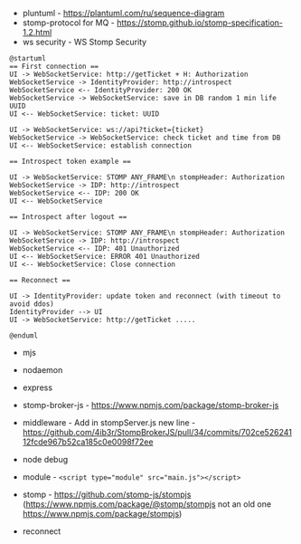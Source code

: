 * pluntuml - https://plantuml.com/ru/sequence-diagram
* stomp-protocol for MQ - https://stomp.github.io/stomp-specification-1.2.html
* ws security - WS Stomp Security

```plantuml
@startuml
== First connection ==
UI -> WebSocketService: http://getTicket + H: Authorization
WebSocketService -> IdentityProvider: http://introspect
WebSocketService <-- IdentityProvider: 200 OK
WebSocketService -> WebSocketService: save in DB random 1 min life UUID
UI <-- WebSocketService: ticket: UUID

UI -> WebSocketService: ws://api?ticket={ticket}
WebSocketService -> WebSocketService: check ticket and time from DB
UI <-- WebSocketService: establish connection

== Introspect token example ==

UI -> WebSocketService: STOMP ANY_FRAME\n stompHeader: Authorization
WebSocketService -> IDP: http://introspect
WebSocketService <-- IDP: 200 OK
UI <-- WebSocketService

== Introspect after logout ==

UI -> WebSocketService: STOMP ANY_FRAME\n stompHeader: Authorization
WebSocketService -> IDP: http://introspect
WebSocketService <-- IDP: 401 Unauthorized
UI <-- WebSocketService: ERROR 401 Unauthorized
UI <-- WebSocketService: Close connection

== Reconnect ==

UI -> IdentityProvider: update token and reconnect (with timeout to avoid ddos)
IdentityProvider --> UI
UI -> WebSocketService: http://getTicket .....

@enduml

```

* mjs
* nodaemon
* express
* stomp-broker-js - https://www.npmjs.com/package/stomp-broker-js
* middleware - Add in stompServer.js new line - https://github.com/4ib3r/StompBrokerJS/pull/34/commits/702ce52624112fcde967b52ca185c0e0098f72ee
* node debug

* module - `<script type="module" src="main.js"></script>`
* stomp - https://github.com/stomp-js/stompjs (https://www.npmjs.com/package/@stomp/stompjs not an old one https://www.npmjs.com/package/stompjs)
* reconnect
